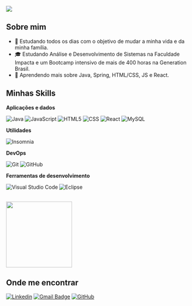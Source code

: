 ![](https://komarev.com/ghpvc/?username=StPVieira&color=006bed)

## Sobre mim

- 🤔 Estudando todos os dias com o objetivo de mudar a minha vida e da minha família.
- 🎓 Estudando Análise e Desenvolvimento de Sistemas na Faculdade Impacta e um Bootcamp intensivo de mais de 400 horas na Generation Brasil.
- 🌱 Aprendendo mais sobre Java, Spring, HTML/CSS, JS e React.

## Minhas Skills

**Aplicações e dados**

![Java](https://img.shields.io/badge/-Java-333333?style=flat&logo=Java&logoColor=007396)
![JavaScript](https://img.shields.io/badge/-JavaScript-333333?style=flat&logo=javascript)
![HTML5](https://img.shields.io/badge/-HTML5-333333?style=flat&logo=HTML5)
![CSS](https://img.shields.io/badge/-CSS-333333?style=flat&logo=CSS3&logoColor=1572B6)
![React](https://img.shields.io/badge/-React-333333?style=flat&logo=react)
![MySQL](https://img.shields.io/badge/-MySQL-333333?style=flat&logo=mysql)

**Utilidades**

![Insomnia](https://img.shields.io/badge/-Insomnia-333333?style=flat&logo=insomnia)

**DevOps**

![Git](https://img.shields.io/badge/-Git-333333?style=flat&logo=git)
![GitHub](https://img.shields.io/badge/-GitHub-333333?style=flat&logo=github)

**Ferramentas de desenvolvimento**

![Visual Studio Code](https://img.shields.io/badge/-Visual%20Studio%20Code-333333?style=flat&logo=visual-studio-code&logoColor=007ACC)
![Eclipse](https://img.shields.io/badge/-Eclipse-333333?style=flat&logo=eclipse-ide&logoColor=2C2255)

<br/>

<a href="https://github.com/StPVieira" title="Perfil do Pedro Vieira">
  <img height="180em" src="https://github-readme-stats.vercel.app/api?username=StPVieira&theme=dracula&show_icons=true" />
</a>

## Onde me encontrar

[![Linkedin](https://img.shields.io/badge/-Pedro%20Vieira-blue?style=flat-square&logo=Linkedin&logoColor=white&link=https://www.linkedin.com/in/pedrohq-vieira/)](linkedin.com/in/pedrohq-vieira/)
[![Gmail Badge](https://img.shields.io/badge/-pedrohq.vieira168@gmail.com-006bed?style=flat-square&logo=Gmail&logoColor=white&link=mailto:pedrohq.vieira168@gmail.com)](mailto:pedrohq.vieira168@gmail.com)
[![GitHub](https://img.shields.io/github/followers/StPVieira?label=follow&style=social)](github.com/StPVieira)
<!---
StPVieira/StPVieira is a ✨ special ✨ repository because its `README.md` (this file) appears on your GitHub profile.
You can click the Preview link to take a look at your changes.
--->
